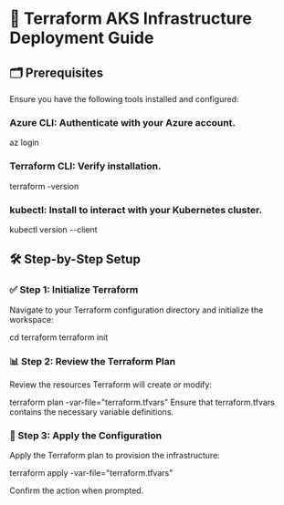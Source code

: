 # 📘 Terraform AKS Infrastructure Deployment Guide
## 🗂 Prerequisites
Ensure you have the following tools installed and configured:

### Azure CLI: Authenticate with your Azure account.

az login
### Terraform CLI: Verify installation.

terraform -version
### kubectl: Install to interact with your Kubernetes cluster.

kubectl version --client
## 🛠 Step-by-Step Setup
### ✅ Step 1: Initialize Terraform
Navigate to your Terraform configuration directory and initialize the workspace:

cd terraform
terraform init
### 📊 Step 2: Review the Terraform Plan
Review the resources Terraform will create or modify:

terraform plan -var-file="terraform.tfvars"
Ensure that terraform.tfvars contains the necessary variable definitions.

### 🚀 Step 3: Apply the Configuration
Apply the Terraform plan to provision the infrastructure:

terraform apply -var-file="terraform.tfvars"

Confirm the action when prompted.